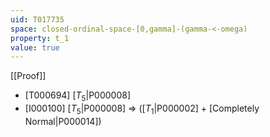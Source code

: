 ```yaml
---
uid: T017735
space: closed-ordinal-space-[0,gamma]-(gamma-<-omega)
property: t_1
value: true
---
```

[[Proof]]

* [T000694] [$T_5$|P000008]
* [I000100] [$T_5$|P000008] => ([$T_1$|P000002] + [Completely Normal|P000014])

